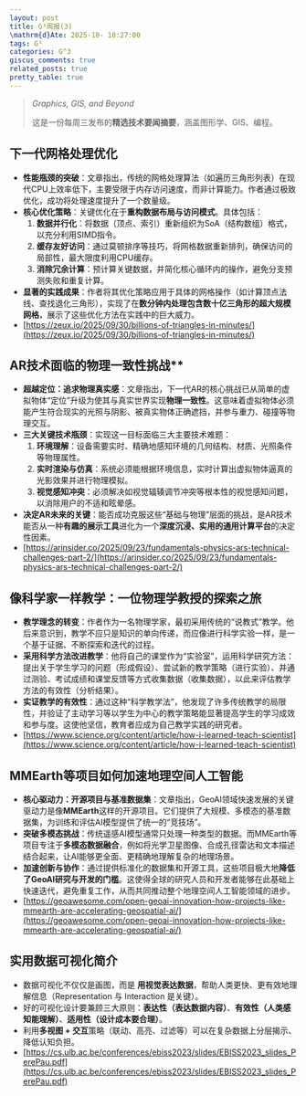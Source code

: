 ```yaml
---
layout: post
title: G³周报(3)
\mathrm{d}Ate: 2025-10- 10:27:00
tags: G³
categories: G^3
giscus_comments: true
related_posts: true
pretty_table: true
---
```


> *Graphics, GIS, and Beyond*
>
> 这是一份每周三发布的**精选技术要闻摘要**，涵盖图形学、GIS、编程。

## 下一代网格处理优化

*   **性能瓶颈的突破**：文章指出，传统的网格处理算法（如遍历三角形列表）在现代CPU上效率低下，主要受限于内存访问速度，而非计算能力。作者通过极致优化，成功将处理速度提升了一个数量级。
*   **核心优化策略**：关键优化在于**重构数据布局与访问模式**。具体包括：
    1.  **数据并行化**：将数据（顶点、索引）重新组织为SoA（结构数组）格式，以充分利用SIMD指令。
    2.  **缓存友好访问**：通过莫顿排序等技巧，将网格数据重新排列，确保访问的局部性，最大限度利用CPU缓存。
    3.  **消除冗余计算**：预计算关键数据，并简化核心循环内的操作，避免分支预测失败和重复计算。
*   **显著的实践成果**：作者将其优化策略应用于具体的网格操作（如计算顶点法线、查找退化三角形），实现了在**数分钟内处理包含数十亿三角形的超大规模网格**，展示了这些优化方法在实践中的巨大威力。
* [https://zeux.io/2025/09/30/billions-of-triangles-in-minutes/](https://zeux.io/2025/09/30/billions-of-triangles-in-minutes/)

## AR技术面临的物理一致性挑战**

*   **超越定位：追求物理真实感**：文章指出，下一代AR的核心挑战已从简单的虚拟物体“定位”升级为使其与真实世界实现**物理一致性**。这意味着虚拟物体必须能产生符合现实的光照与阴影、被真实物体正确遮挡，并参与重力、碰撞等物理交互。
*   **三大关键技术瓶颈**：实现这一目标面临三大主要技术难题：
    1.  **环境理解**：设备需要实时、精确地感知环境的几何结构、材质、光照条件等物理属性。
    2.  **实时渲染与仿真**：系统必须能根据环境信息，实时计算出虚拟物体逼真的光影效果并进行物理模拟。
    3.  **视觉感知冲突**：必须解决如视觉辐辏调节冲突等根本性的视觉感知问题，以消除用户的不适和眩晕感。
*   **决定AR未来的关键**：能否成功克服这些“基础与物理”层面的挑战，是AR技术能否从一种**有趣的展示工具**进化为一个**深度沉浸、实用的通用计算平台**的决定性因素。
* [https://arinsider.co/2025/09/23/fundamentals-physics-ars-technical-challenges-part-2/](https://arinsider.co/2025/09/23/fundamentals-physics-ars-technical-challenges-part-2/)

## 像科学家一样教学：一位物理学教授的探索之旅

*   **教学理念的转变**：作者作为一名物理学家，最初采用传统的“说教式”教学。他后来意识到，教学不应只是知识的单向传递，而应像进行科学实验一样，是一个基于证据、不断探索和迭代的过程。
*   **采用科学方法改进教学**：他将自己的课堂作为“实验室”，运用科学研究方法：提出关于学生学习的问题（形成假设）、尝试新的教学策略（进行实验）、并通过测验、考试成绩和课堂反馈等方式收集数据（收集数据），以此来评估教学方法的有效性（分析结果）。
*   **实证教学的有效性**：通过这种“科学教学法”，他发现了许多传统教学的局限性，并验证了主动学习等以学生为中心的教学策略能显著提高学生的学习成效和参与度。这使他坚信，教育者应成为自己教学实践的研究者。
* [https://www.science.org/content/article/how-i-learned-teach-scientist](https://www.science.org/content/article/how-i-learned-teach-scientist)

## MMEarth等项目如何加速地理空间人工智能

*   **核心驱动力：开源项目与基准数据集**：文章指出，GeoAI领域快速发展的关键驱动力是像**MMEarth**这样的开源项目。它们提供了大规模、多模态的基准数据集，为训练和评估AI模型提供了统一的“竞技场”。
*   **突破多模态挑战**：传统遥感AI模型通常只处理一种类型的数据。而MMEarth等项目专注于**多模态数据融合**，例如将光学卫星图像、合成孔径雷达和文本描述结合起来，让AI能够更全面、更精确地理解复杂的地理场景。
*   **加速创新与协作**：通过提供标准化的数据集和开源工具，这些项目极大地**降低了GeoAI研究与开发的门槛**。这使得全球的研究人员和开发者能够在此基础上快速迭代，避免重复工作，从而共同推动整个地理空间人工智能领域的进步。
* [https://geoawesome.com/open-geoai-innovation-how-projects-like-mmearth-are-accelerating-geospatial-ai/](https://geoawesome.com/open-geoai-innovation-how-projects-like-mmearth-are-accelerating-geospatial-ai/)

## 实用数据可视化简介

* 数据可视化不仅仅是画图，而是 **用视觉表达数据**，帮助人类更快、更有效地理解信息（Representation 与 Interaction 是关键）。
* 好的可视化设计要兼顾三大原则：**表达性（表达数据内容）**、**有效性（人类感知能理解）**、**适用性（设计成本要合理）**。
* 利用**多视图 + 交互**策略（联动、高亮、过滤等）可以在复杂数据上分层揭示、降低认知负担。
* [https://cs.ulb.ac.be/conferences/ebiss2023/slides/EBISS2023_slides_PerePau.pdf](https://cs.ulb.ac.be/conferences/ebiss2023/slides/EBISS2023_slides_PerePau.pdf)